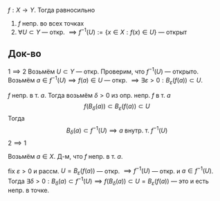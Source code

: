 $f:X\to Y$. Тогда равносильно
1. $f$ непр. во всех точках
2. $\forall U\subset Y$ — откр. $\implies f^{-1}(U):=\{ x \in X: f(x)\in U \}$ — открыт
## Док-во

$1\implies2$
Возьмём $U\subset Y$ — откр. Проверим, что $f^{-1}(U)$ — открыто.  Возьмём $a \in f^{-1}(U)\implies f(a)\in U$ — откр. $\implies \exists\varepsilon>0: B_{\varepsilon}(f(a))\subset U$.

$f$ непр. в т. $a$. Тогда возьмём $\delta>0$ из опр. непр. $f$ в т. $a$
$$
f(B_{\delta}(a))\subset B_{\varepsilon}(f(a))\subset U
$$
Тогда 
$$
B_{\delta}(a)\subset f^{-1}(U)\implies a\text{ внутр. т. }f^{-1}(U)
$$
$2\implies 1$

Возьмём $a \in X$. Д-м, что $f$ непр. в т. $a$.

fix $\varepsilon>0$ и рассм. $U=B_{\varepsilon}(f(a))$ — откр. $\implies f^{-1}(U)$ — откр. и $a \in f^{-1}(U)$. Тогда $\exists \delta>0: B_{\delta}(a)\subset f^{-1}(U)\implies f(B_{\delta}(a))\subset U=B_{\varepsilon}(f(a))$ — это и есть непр. в точке.